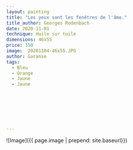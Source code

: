 ```yaml
---
layout: painting
title: "Les yeux sont les fenêtres de l'âme."                     
title_author: Georges Rodenbach                                             
date: 2020-11-01
technique: Huile sur toile 
dimensions: 46x55
price: 350
image:  20201104-46x55.JPG
author: Garanse
tags:
  - Bleu
  - Orange
  - Jaune
  - Jaune
  
  
  
  
  
  
  
---
```

![Image]({{ page.image | prepend: site.baseurl}})

